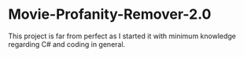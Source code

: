 # Movie-Profanity-Remover-2.0

This project is far from perfect as I started it with minimum knowledge regarding C# and coding in general.

